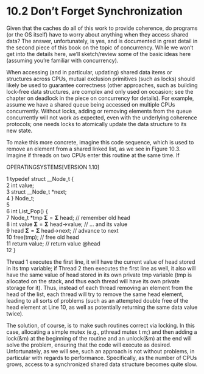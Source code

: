 # 10.2 Don’t Forget Synchronization  

Given that the caches do all of this work to provide coherence, do programs (or the OS itself) have to worry about anything when they access shared data? The answer, unfortunately, is yes, and is documented in great detail in the second piece of this book on the topic of concurrency. While we won’t get into the details here, we’ll sketch/review some of the basic ideas here (assuming you’re familiar with concurrency).  

When accessing (and in particular, updating) shared data items or structures across CPUs, mutual exclusion primitives (such as locks) should likely be used to guarantee correctness (other approaches, such as building lock-free data structures, are complex and only used on occasion; see the chapter on deadlock in the piece on concurrency for details). For example, assume we have a shared queue being accessed on multiple CPUs concurrently. Without locks, adding or removing elements from the queue concurrently will not work as expected, even with the underlying coherence protocols; one needs locks to atomically update the data structure to its new state.  

To make this more concrete, imagine this code sequence, which is used to remove an element from a shared linked list, as we see in Figure 10.3. Imagine if threads on two CPUs enter this routine at the same time. If  

OPERATINGSYSTEMS[VERSION 1.10]  

1 typedef struct __Node_t {   
2 int value;   
3 struct __Node_t \*next;   
4 } Node_t;   
5   
6 int List_Pop() {   
7 Node_t \*tmp $\mathbf { \Sigma } = \mathbf { \Sigma }$ head; // remember old head   
8 int value $\mathbf { \Sigma } = \mathbf { \Sigma }$ head->value; // ... and its value   
9 head $\mathbf { \Sigma } = \mathbf { \Sigma }$ head->next; // advance to next   
10 free(tmp); // free old head   
11 return value; // return value @head   
12 }  

Thread 1 executes the first line, it will have the current value of head stored in its tmp variable; if Thread 2 then executes the first line as well, it also will have the same value of head stored in its own private tmp variable (tmp is allocated on the stack, and thus each thread will have its own private storage for it). Thus, instead of each thread removing an element from the head of the list, each thread will try to remove the same head element, leading to all sorts of problems (such as an attempted double free of the head element at Line 10, as well as potentially returning the same data value twice).  

The solution, of course, is to make such routines correct via locking. In this case, allocating a simple mutex (e.g., pthread mutex t m;) and then adding a lock(&m) at the beginning of the routine and an unlock(&m) at the end will solve the problem, ensuring that the code will execute as desired. Unfortunately, as we will see, such an approach is not without problems, in particular with regards to performance. Specifically, as the number of CPUs grows, access to a synchronized shared data structure becomes quite slow.  

